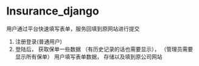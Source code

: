 # Insurance_django
用户通过平台快速填写表单，服务回填到原网站进行提交
1. 注册登录(普通用户)
2. 登陆后，
   获取保单一些数据 （有历史记录的话也需要显示）， （管理员需要显示所有保单）
   用户填写表单数据，
   存储以及填到原公司网站
   
